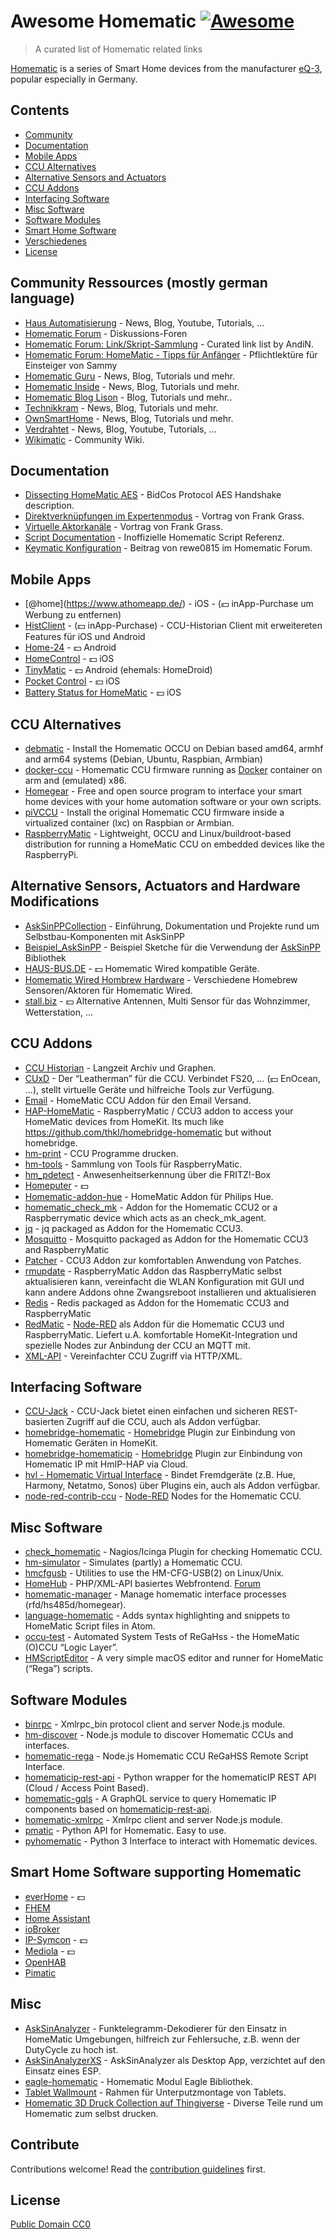 # Awesome Homematic [![Awesome](https://cdn.rawgit.com/sindresorhus/awesome/d7305f38d29fed78fa85652e3a63e154dd8e8829/media/badge.svg)](https://github.com/sindresorhus/awesome)

> A curated list of Homematic related links

[Homematic](https://www.homematic.com/) is a series of Smart Home devices from the manufacturer [eQ-3](https://www.eq-3.de), popular especially in Germany.

## Contents

- [Community](#community)
- [Documentation](#documentation)
- [Mobile Apps](#mobile-apps)
- [CCU Alternatives](#ccu-alternatives)
- [Alternative Sensors and Actuators](#alternative-sensors-and-actuators)
- [CCU Addons](#ccu-addons)
- [Interfacing Software](#interfacing-software)
- [Misc Software](#misc-software)
- [Software Modules](#software-modules)
- [Smart Home Software](#smart-home-software-supporting-homematic)
- [Verschiedenes](#misc)
- [License](License)

## Community Ressources (mostly german language)

- [Haus Automatisierung](https://haus-automatisierung.com/) - News, Blog, Youtube, Tutorials, …
- [Homematic Forum](https://homematic-forum.de/forum/) - Diskussions-Foren
- [Homematic Forum: Link/Skript-Sammlung](https://homematic-forum.de/forum/viewtopic.php?f=26&t=27907) - Curated link list by AndiN.
- [Homematic Forum: HomeMatic - Tipps für Anfänger](https://homematic-forum.de/forum/viewtopic.php?f=31&t=22801) - Pflichtlektüre für Einsteiger von Sammy
- [Homematic Guru](https://homematic-guru.de/) - News, Blog, Tutorials und mehr.
- [Homematic Inside](https://www.homematic-inside.de/) - News, Blog, Tutorials und mehr.
- [Homematic Blog Lison](https://homematic-blog.lison.ch/) - Blog, Tutorials und mehr..
- [Technikkram](https://technikkram.net) - News, Blog, Tutorials und mehr.
- [OwnSmartHome](https://ownsmarthome.de/category/homematic/) - News, Blog, Tutorials und mehr.
- [Verdrahtet](https://www.verdrahtet.info/) - News, Blog, Youtube, Tutorials, …
- [Wikimatic](http://www.wikimatic.de/wiki/Hauptseite) - Community Wiki.

## Documentation

- [Dissecting HomeMatic AES](https://git.zerfleddert.de/hmcfgusb/AES/) - BidCos Protocol AES Handshake description.
- [Direktverknüpfungen im Expertenmodus](https://www.youtube.com/watch?v=1B4iwtK1Rmo) - Vortrag von Frank Grass.
- [Virtuelle Aktorkanäle](https://www.youtube.com/watch?v=Cwxwtig6Q1I) - Vortrag von Frank Grass.
- [Script Documentation](http://www.wikimatic.de/wiki/Script_Dokumentation) - Inoffizielle Homematic Script Referenz.
- [Keymatic Konfiguration](https://homematic-forum.de/forum/viewtopic.php?f=31&t=19196) - Beitrag von rewe0815 im Homematic Forum.

## Mobile Apps

- <span class="citation" data-cites="home">\[@home\]</span>(https://www.athomeapp.de/) - iOS - (💵 inApp-Purchase um Werbung zu entfernen)
- [HistClient](https://www.sa-com.de/smarthome-special/histclient-handbuch/) - (💵 inApp-Purchase) - CCU-Historian Client mit erweitereten Features für iOS und Android
- [Home-24](http://www.home-24.net/index.php?page=sites/home.php&app=home24) - 💵 Android
- [HomeControl](http://www.ksquare.de/myhomecontrol/) - 💵 iOS
- [TinyMatic](https://www.tinymatic.de/) - 💵 Android (ehemals: HomeDroid)
- [Pocket Control](https://www.penzler.de) - 💵 iOS
- [Battery Status for HomeMatic](https://zeezide.com/en/products/hmbattery/) - 💵 iOS

## CCU Alternatives

- [debmatic](https://github.com/alexreinert/debmatic) - Install the Homematic OCCU on Debian based amd64, armhf and arm64 systems (Debian, Ubuntu, Raspbian, Armbian)
- [docker-ccu](https://github.com/angelnu/docker-ccu) - Homematic CCU firmware running as [Docker](https://www.docker.com) container on arm and (emulated) x86.
- [Homegear](https://homegear.eu/index.php/Main_Page) - Free and open source program to interface your smart home devices with your home automation software or your own scripts.
- [piVCCU](https://github.com/alexreinert/piVCCU) - Install the original Homematic CCU firmware inside a virtualized container (lxc) on Raspbian or Armbian.
- [RaspberryMatic](https://github.com/jens-maus/RaspberryMatic) - Lightweight, OCCU and Linux/buildroot-based distribution for running a HomeMatic CCU on embedded devices like the RaspberryPi.

## Alternative Sensors, Actuators and Hardware Modifications

- [AskSinPPCollection](https://jp112sdl.github.io/AskSinPPCollection/) - Einführung, Dokumentation und Projekte rund um Selbstbau-Komponenten mit AskSinPP
- [Beispiel_AskSinPP](https://github.com/jp112sdl/Beispiel_AskSinPP) - Beispiel Sketche für die Verwendung der [AskSinPP](https://github.com/pa-pa/AskSinPP) Bibliothek
- [HAUS-BUS.DE](http://www.haus-bus.de/) - 💵 Homematic Wired kompatible Geräte.
- [Homematic Wired Hombrew Hardware](https://github.com/jfische) - Verschiedene Homebrew Sensoren/Aktoren für Homematic Wired.
- [stall.biz](https://www.stall.biz/) - 💵 Alternative Antennen, Multi Sensor für das Wohnzimmer, Wetterstation, …

## CCU Addons

- [CCU Historian](https://ccu-historian.de/) - Langzeit Archiv und Graphen.
- [CUxD](https://www.homematic-inside.de/software/tag/Zusatzsoftware) - Der “Leatherman” für die CCU. Verbindet FS20, … (💵 EnOcean, …), stellt virtuelle Geräte und hilfreiche Tools zur Verfügung.
- [Email](https://github.com/jens-maus/hm_email) - HomeMatic CCU Addon für den Email Versand.
- [HAP-HomeMatic](https://github.com/thkl/hap-homematic) - RaspberryMatic / CCU3 addon to access your HomeMatic devices from HomeKit. Its much like https://github.com/thkl/homebridge-homematic but without homebridge.
- [hm-print](https://github.com/litti/hm-print) - CCU Programme drucken.
- [hm-tools](https://github.com/fhetty/hm-tools) - Sammlung von Tools für RaspberryMatic.
- [hm_pdetect](https://github.com/jens-maus/hm_pdetect) - Anwesenheitserkennung über die FRITZ!-Box
- [Homeputer](https://www.contronics.de/shop/HomeMatic-System/Zentralen-und-Software.html) - 💵
- [Homematic-addon-hue](https://github.com/j-a-n/homematic-addon-hue) - HomeMatic Addon für Philips Hue.
- [homematic_check_mk](https://github.com/alexreinert/homematic_check_mk) - Addon for the Homematic CCU2 or a Raspberrymatic device which acts as an check_mk_agent.
- [jq](https://github.com/hobbyquaker/ccu-addon-jq) - jq packaged as Addon for the Homematic CCU3.
- [Mosquitto](https://github.com/hobbyquaker/ccu-addon-mosquitto) - Mosquitto packaged as Addon for the Homematic CCU3 and RaspberryMatic
- [Patcher](https://github.com/hobbyquaker/Patcher) - CCU3 Addon zur komfortablen Anwendung von Patches.
- [rmupdate](https://github.com/j-a-n/raspberrymatic-addon-rmupdate) - RaspberryMatic Addon das RaspberryMatic selbst aktualisieren kann, vereinfacht die WLAN Konfiguration mit GUI und kann andere Addons ohne Zwangsreboot installieren und aktualisieren
- [Redis](https://github.com/hobbyquaker/ccu-addon-redis) - Redis packaged as Addon for the Homematic CCU3 and RaspberryMatic
- [RedMatic](https://github.com/rdmtc/RedMatic) - [Node-RED](https://nodered.org/) als Addon für die Homematic CCU3 und RaspberryMatic. Liefert u.A. komfortable HomeKit-Integration und spezielle Nodes zur Anbindung der CCU an MQTT mit.
- [XML-API](https://github.com/hobbyquaker/xml-api) - Vereinfachter CCU Zugriff via HTTP/XML.

## Interfacing Software

- [CCU-Jack](https://github.com/mdzio/ccu-jack) - CCU-Jack bietet einen einfachen und sicheren REST-basierten Zugriff auf die CCU, auch als Addon verfügbar.
- [homebridge-homematic](https://github.com/thkl/homebridge-homematic) - [Homebridge](https://github.com/nfarina/homebridge) Plugin zur Einbindung von Homematic Geräten in HomeKit.
- [homebridge-homematicip](https://github.com/marcsowen/homebridge-homematicip) - [Homebridge](https://github.com/nfarina/homebridge) Plugin zur Einbindung von Homematic IP mit HmIP-HAP via Cloud.
- [hvl - Homematic Virtual Interface](https://github.com/thkl/Homematic-Virtual-Interface) - Bindet Fremdgeräte (z.B. Hue, Harmony, Netatmo, Sonos) über Plugins ein, auch als Addon verfügbar.
- [node-red-contrib-ccu](https://github.com/rdmtc/node-red-contrib-ccu) - [Node-RED](https://nodered.org) Nodes for the Homematic CCU.

## Misc Software

- [check_homematic](https://github.com/hobbyquaker/check_homematic) - Nagios/Icinga Plugin for checking Homematic CCU.
- [hm-simulator](https://github.com/hobbyquaker/hm-simulator) - Simulates (partly) a Homematic CCU.
- [hmcfgusb](https://git.zerfleddert.de/cgi-bin/gitweb.cgi/hmcfgusb) - Utilities to use the HM-CFG-USB(2) on Linux/Unix.
- [HomeHub](https://github.com/Gerti1972/homehub) - PHP/XML-API basiertes Webfrontend. [Forum](https://homematic-forum.de/forum/viewtopic.php?f=41&t=50538)
- [homematic-manager](https://github.com/hobbyquaker/homematic-manager) - Manage homematic interface processes (rfd/hs485d/homegear).
- [language-homematic](https://github.com/Ayngush/language-homematic) - Adds syntax highlighting and snippets to HomeMatic Script files in Atom.
- [occu-test](https://github.com/hobbyquaker/occu-test) - Automated System Tests of ReGaHss - the HomeMatic (O)CCU “Logic Layer”.
- [HMScriptEditor](https://zeezide.com/en/products/hmscripteditor/) - A very simple macOS editor and runner for HomeMatic (“Rega”) scripts.

## Software Modules

- [binrpc](https://github.com/hobbyquaker/binrpc) - Xmlrpc_bin protocol client and server Node.js module.
- [hm-discover](https://github.com/hobbyquaker/hm-discover) - Node.js module to discover Homematic CCUs and interfaces.
- [homematic-rega](https://github.com/hobbyquaker/homematic-rega) - Node.js Homematic CCU ReGaHSS Remote Script Interface.
- [homematicip-rest-api](https://github.com/coreGreenberet/homematicip-rest-api) - Python wrapper for the homematicIP REST API (Cloud / Access Point Based).
- [homematic-gqls](https://github.com/martin-riedl/homematic-gqls) - A GraphQL service to query Homematic IP components based on [homematicip-rest-api](https://github.com/coreGreenberet/homematicip-rest-api).
- [homematic-xmlrpc](https://github.com/hobbyquaker/homematic-xmlrpc) - Xmlrpc client and server Node.js module.
- [pmatic](https://github.com/LarsMichelsen/pmatic) - Python API for Homematic. Easy to use.
- [pyhomematic](https://github.com/danielperna84/pyhomematic) - Python 3 Interface to interact with Homematic devices.

## Smart Home Software supporting Homematic

- [everHome](https://everhome.de) - 💵
- [FHEM](https://fhem.de/)
- [Home Assistant](https://www.home-assistant.io/)
- [ioBroker](https://www.iobroker.net/?lang=de)
- [IP-Symcon](https://www.symcon.de/) - 💵
- [Mediola](https://www.mediola.com/) - 💵
- [OpenHAB](https://www.openhab.org/)
- [Pimatic](https://pimatic.org/)

## Misc

- [AskSinAnalyzer](https://github.com/jp112sdl/AskSinAnalyzer) - Funktelegramm-Dekodierer für den Einsatz in HomeMatic Umgebungen, hilfreich zur Fehlersuche, z.B. wenn der DutyCycle zu hoch ist.
- [AskSinAnalyzerXS](https://github.com/psi-4ward/AskSinAnalyzerXS) - AskSinAnalyzer als Desktop App, verzichtet auf den Einsatz eines ESP.
- [eagle-homematic](https://github.com/dersimn/eagle-homematic) - Homematic Modul Eagle Bibliothek.
- [Tablet Wallmount](https://homematic-forum.de/forum/viewtopic.php?f=18&t=49421) - Rahmen für Unterputzmontage von Tablets.
- [Homematic 3D Druck Collection auf Thingiverse](https://www.thingiverse.com/hobbyquaker/collections/homematic) - Diverse Teile rund um Homematic zum selbst drucken.

## Contribute

Contributions welcome! Read the [contribution guidelines](contributing.md) first.

## License

[Public Domain CC0](https://creativecommons.org/publicdomain/zero/1.0/)
